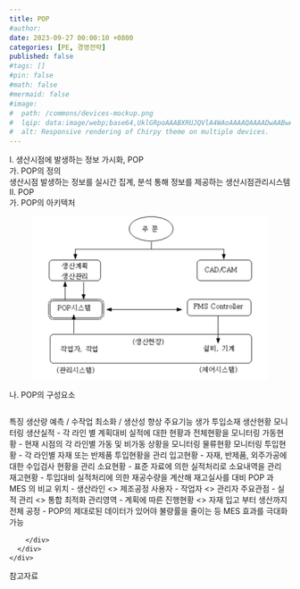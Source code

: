 ```yaml
---
title: POP
#author: 
date: 2023-09-27 00:00:10 +0800
categories: [PE, 경영전략]
published: false
#tags: []
#pin: false
#math: false
#mermaid: false
#image:
#  path: /commons/devices-mockup.png
#  lqip: data:image/webp;base64,UklGRpoAAABXRUJQVlA4WAoAAAAQAAAADwAABwAAQUxQSDIAAAARL0AmbZurmr57yyIiqE8oiG0bejIYEQTgqiDA9vqnsUSI6H+oAERp2HZ65qP/VIAWAFZQOCBCAAAA8AEAnQEqEAAIAAVAfCWkAALp8sF8rgRgAP7o9FDvMCkMde9PK7euH5M1m6VWoDXf2FkP3BqV0ZYbO6NA/VFIAAAA
#  alt: Responsive rendering of Chirpy theme on multiple devices.
---
```


<div class="post-wrap">
  <div class="para">
    <div class="para-title">
      I. 생산시점에 발생하는 정보 가시화, POP
    </div>
    <div class="para-cntnt">
      <div class="para">
        <div class="para-title">
          가. POP의 정의
        </div>
        <div class="para-cntnt">
            생산시점 발생하는 정보를 실시간 집계, 분석 통해 정보를 제공하는 생산시점관리시스템
        </div>
      </div>
    </div>
  </div>
  
  <div class="para">
    <div class="para-title">
      II. POP
    </div>
    <div class="para-cntnt">
      <div class="para">
        <div class="para-title">
          가. POP의 아키텍처
        </div>
        <div class="para-cntnt">
          <figure class="post-figure">
            <img src="/assets/img/posts/POP.png" alt="POP">
<!--            <figcaption>Source: Unveiling the Metaverse: Exploring Emerging Trends, Multifaceted Perspectives, and Future Challenges</figcaption>-->
          </figure>
        </div>
      </div>
      <div class="para">
        <div class="para-title">
          나. POP의 구성요소
        </div>
        <div class="para-cntnt">
          <table class="post-table">
          </table>
          특징
  생산량 예측 / 수작업 최소화 / 생산성 향상
주요기능 생가 투입소재
  생산현황 모니터링
    생산실적 - 각 라인 별 계획대비 실적에 대한 현황과 전체현황을 모니터링
    가동현황 - 현재 시점의 각 라인별 가동 및 비가동 상황을 모니터링
  물류현황 모니터링
    투입현황 - 각 라인별 자재 또는 반제품 투입현황을 관리
    입고현황 - 자재, 반제품, 외주가공에 대한 수입검사 현황을 관리
    소요현황 - 표준 자료에 의한 실적처리로 소요내역을 관리
    재고현황 - 투입대비 실적처리에 의한 재공수량을 계산해 재고실사를 대비
POP 과 MES 의 비교
  위치 - 생산라인 &lt;&gt; 제조공정
  사용자 - 작업자 &lt;&gt; 관리자  
  주요관점 - 실적 관리 &lt;&gt; 통합 최적화 
  관리영역 - 계획에 따른 진행현황 &lt;&gt; 자재 입고 부터 생산까지 전체 공정
- POP의 제대로된 데이터가 있어야 불량률을 줄이는 등 MES 효과를 극대화 가능

        </div>
      </div>
    </div>
  </div>

  <div class="refr-wrap">
    <div class="refr-title">
        참고자료
    </div>
    <ol class="refr-list">
    <!--    <li>(나현식, 최대선) <a target="_blank" href="https://scienceon.kisti.re.kr/commons/util/originalView.do?cn=JAKO202225948430499&oCn=JAKO202225948430499&dbt=JAKO&journal=NJOU00291864">메타버스 보안 위협 요소 및 대응 방안 검토</a></li>-->
    <!--    <li>(M. Uddin, S. Manickam, H. Ullah, M. Obaidat and A. Dandoush) <a target="_blank" href="https://ieeexplore.ieee.org/abstract/document/10138386">Unveiling the Metaverse: Exploring Emerging Trends, Multifaceted Perspectives, and Future Challenges</a></li>-->
    </ol>
  </div>
</div>
